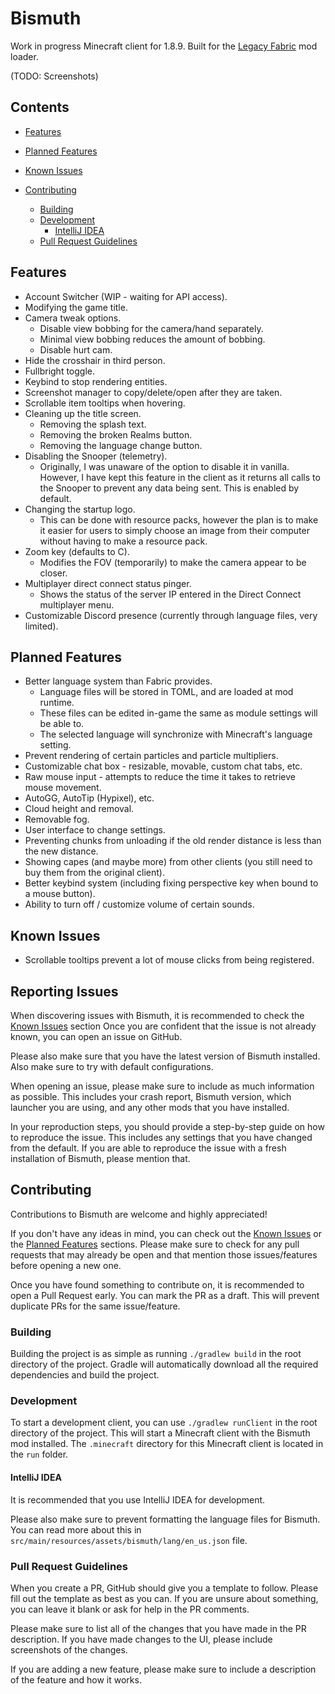 [legacyfabric]: https://legacyfabric.net

# Bismuth

Work in progress Minecraft client for 1.8.9. Built for the [Legacy Fabric][legacyfabric] mod loader.

(TODO: Screenshots)

## Contents

- [Features](#features)
- [Planned Features](#planned-features)
- [Known Issues](#known-issues)

- [Contributing](#contributing)
  - [Building](#building)
  - [Development](#development)
    - [IntelliJ IDEA](#intellij-idea)
  - [Pull Request Guidelines](#pull-request-guidelines)

## Features

- Account Switcher (WIP - waiting for API access).
- Modifying the game title.
- Camera tweak options.
  - Disable view bobbing for the camera/hand separately.
  - Minimal view bobbing reduces the amount of bobbing.
  - Disable hurt cam.
- Hide the crosshair in third person.
- Fullbright toggle.
- Keybind to stop rendering entities.
- Screenshot manager to copy/delete/open after they are taken.
- Scrollable item tooltips when hovering.
- Cleaning up the title screen.
  - Removing the splash text.
  - Removing the broken Realms button.
  - Removing the language change button.
- Disabling the Snooper (telemetry).
  - Originally, I was unaware of the option to disable it in vanilla.
    However, I have kept this feature in the client as it returns
    all calls to the Snooper to prevent any data being sent.
    This is enabled by default.
- Changing the startup logo.
  - This can be done with resource packs, however the plan is to make
    it easier for users to simply choose an image from their computer
    without having to make a resource pack.
- Zoom key (defaults to C).
  - Modifies the FOV (temporarily) to make the camera appear to be closer.
- Multiplayer direct connect status pinger.
  - Shows the status of the server IP entered in the Direct Connect multiplayer menu.
- Customizable Discord presence (currently through language files, very limited).

## Planned Features

- Better language system than Fabric provides.
  - Language files will be stored in TOML, and are loaded at mod runtime.
  - These files can be edited in-game the same as module settings will be able to.
  - The selected language will synchronize with Minecraft's language setting.
- Prevent rendering of certain particles and particle multipliers.
- Customizable chat box - resizable, movable, custom chat tabs, etc.
- Raw mouse input - attempts to reduce the time it takes to retrieve mouse movement.
- AutoGG, AutoTip (Hypixel), etc.
- Cloud height and removal.
- Removable fog.
- User interface to change settings.
- Preventing chunks from unloading if the old render distance is less than the new distance.
- Showing capes (and maybe more) from other clients (you still need to buy them from the original client).
- Better keybind system (including fixing perspective key when bound to a mouse button).
- Ability to turn off / customize volume of certain sounds.

## Known Issues

- Scrollable tooltips prevent a lot of mouse clicks from being registered.

## Reporting Issues

When discovering issues with Bismuth, it is recommended to check the [Known Issues](#known-issues) section
Once you are confident that the issue is not already known, you can open an issue on GitHub.

Please also make sure that you have the latest version of Bismuth installed. Also make sure to try
with default configurations.

When opening an issue, please make sure to include as much information as possible.
This includes your crash report, Bismuth version, which launcher you are using, and any other mods
that you have installed.

In your reproduction steps, you should provide a step-by-step guide on how to reproduce the issue.
This includes any settings that you have changed from the default. If you are able to reproduce the issue with a fresh
installation of Bismuth, please mention that.

## Contributing

Contributions to Bismuth are welcome and highly appreciated!

If you don't have any ideas in mind, you can check out the [Known Issues](#known-issues) or
the [Planned Features](#planned-features) sections.
Please make sure to check for any pull requests that may already be open and that mention
those issues/features before opening a new one.

Once you have found something to contribute on, it is recommended to open a Pull Request early.
You can mark the PR as a draft. This will prevent duplicate PRs for the same issue/feature.

### Building

Building the project is as simple as running `./gradlew build` in the root directory of the project.
Gradle will automatically download all the required dependencies and build the project.

### Development

To start a development client, you can use `./gradlew runClient` in the root directory of the project.
This will start a Minecraft client with the Bismuth mod installed. The `.minecraft` directory for this
Minecraft client is located in the `run` folder.

#### IntelliJ IDEA

It is recommended that you use IntelliJ IDEA for development.

Please also make sure to prevent formatting the language files for Bismuth. You can
read more about this in `src/main/resources/assets/bismuth/lang/en_us.json` file.

### Pull Request Guidelines

When you create a PR, GitHub should give you a template to follow. Please fill out the template as best as you can.
If you are unsure about something, you can leave it blank or ask for help in the PR comments.

Please make sure to list all of the changes that you have made in the PR description.
If you have made changes to the UI, please include screenshots of the changes.

If you are adding a new feature, please make sure to include a description of the feature and how it works.
